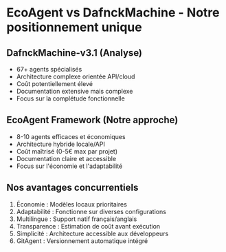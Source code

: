 # EcoAgent vs DafnckMachine - Notre positionnement unique

## DafnckMachine-v3.1 (Analyse)
- 67+ agents spécialisés
- Architecture complexe orientée API/cloud
- Coût potentiellement élevé
- Documentation extensive mais complexe
- Focus sur la complétude fonctionnelle

## EcoAgent Framework (Notre approche)
- 8-10 agents efficaces et économiques
- Architecture hybride locale/API
- Coût maîtrisé (0-5€ max par projet)
- Documentation claire et accessible
- Focus sur l'économie et l'adaptabilité

## Nos avantages concurrentiels
1. Économie : Modèles locaux prioritaires
2. Adaptabilité : Fonctionne sur diverses configurations
3. Multilingue : Support natif français/anglais
4. Transparence : Estimation de coût avant exécution
5. Simplicité : Architecture accessible aux développeurs
6. GitAgent : Versionnement automatique intégré
